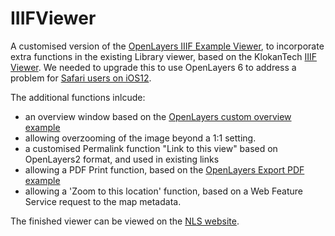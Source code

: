 # IIIFViewer
A customised version of the <a href="https://openlayers.org/en/master/examples/iiif.html">OpenLayers IIIF Example Viewer</a>, to incorporate extra functions in the existing Library viewer, based on the KlokanTech <a href="https://klokantech.github.io/iiifviewer/">IIIF Viewer</a>. We needed to upgrade this to use OpenLayers 6 to address a problem for <a href="https://github.com/openlayers/openlayers/issues/9291">Safari users on iOS12</a>.

The additional functions inlcude:
- an overview window based on the <a href="https://openlayers.org/en/latest/examples/overviewmap-custom.html?q=overview">OpenLayers custom overview example</a>
- allowing overzooming of the image beyond a 1:1 setting.
- a customised Permalink function "Link to this view" based on OpenLayers2 format, and used in existing links
- allowing a PDF Print function, based on the <a href="https://openlayers.org/en/latest/examples/export-pdf.html?q=PDF"> OpenLayers Export PDF example</a>
- allowing a 'Zoom to this location' function, based on a Web Feature Service request to the map metadata.

The finished viewer can be viewed on the <a href="https://maps.nls.uk/view/00000207">NLS website</a>.
